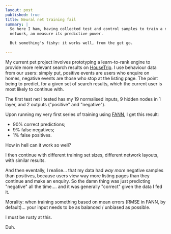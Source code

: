 ```yaml
---
layout: post
published: true
title: Neural net training fail
summary: |
  So here I ham, having collected test and control samples to train a neural
  network, an measure its predictive power.

  But something's fishy: it works well, from the get go.

---
```


My current pet project involves prototyping a learn-to-rank engine to provide
more relevant search results on [HouseTrip](http://www.housetrip.com). I use
behaviour data from our users: simply put, positive events are users who enquire
on homes, negative events are those who stop at the listing page.  The point
being to predict, for a given set of search results, which the current user is
most likely to continue with.

The first test net I tested has my 19 normalised inputs, 9 hidden nodes in 1
layer, and 2 outputs ("positive" and "negative").

Upon running my very first series of training using
[FANN](http://leenissen.dk/fann), I get this result:

- 90% correct predictions;
- 9% false negatives;
- 1% false positives.

How in hell can it work so well?

I then continue with different training set sizes, different network layouts,
with similar results.

And then eventally, I realise... that my data had _way more_ negative samples
than positives, because users view way more listing pages than
they continue and make an enquiry. So the damn thing was just predicting
"negative" all the time.... and it was generally "correct" given the data I fed
it.

Morality: when training something based on mean errors (RMSE in FANN, by
default)... your input needs to be as balanced / unbiased as possible.

I must be rusty at this.

Duh.

